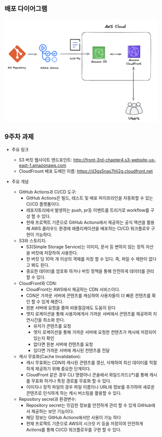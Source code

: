 ## 배포 다이어그램
![배포 다이어그램](/src/public/images/deploy-diagram.png)

## 9주차 과제

- 주요 링크
    - S3 버킷 웹사이트 엔드포인트: http://front-3rd-chapter4.s3-website-us-east-1.amazonaws.com
    - CloudFrount 배포 도메인 이름: https://d3gs5nas7hlj2g.cloudfront.net


- 주요 개념
    - GitHub Actions과 CI/CD 도구: 
      - GitHub Actions은 빌드, 테스트 및 배포 파이프라인을 자동화할 수 있는 CI/CD 플랫폼이다.
      - 레포지토리에서 발생하는 push, pr등 이벤트를 트리거로 workflow를 구성 할 수 있다.
      - 현재 프로젝트 기준으로 GitHub Actions에서 제공하는 공식 액션을 활용해 AWS 클라우드 환경에 애플리케이션을 배포하는 CI/CD 워크플로우 구현이 가능하다.
    - S3와 스토리지:
      - S3(Simple Storage Service)는 이미지, 문서 등 변하지 않는 정적 자산을 버킷에 저장하여 사용한다.
      - 한 버킷 당 10억 개 이상의 객체를 저장 할 수 있다. 즉, 파일 수 제한이 없다고 봐도 된다.
      - 중요한 데이터를 암호화 하거나 버킷 정책을 통해 안전하게 데이터를 관리 할 수 있다.
    - CloudFront와 CDN:
      - CloudFront는 AWS에서 제공하는 CDN 서비스이다.
      - CDN은 가까운 서버에 콘텐츠를 캐싱하여 사용자들이 더 빠른 컨텐츠를 확인 할 수 있게 해준다.
      - 원본 서버에 요청을 줄여 비용절감에도 도움이 된다
      - 앳지 로케이션을 통해 사용자에게서 가까운 서버에서 콘텐츠를 제공하여 지연시간을 최소화 한다.
        - 유저가 콘텐츠를 요청
        - 엣지 로케이션을 통해 가까운 서버에 요청한 컨텐츠가 캐시에 저장되어 있는지 확인
        - 없다면 원본 서버에 컨텐츠를 요청
        - 있다면 가까운 서버에 캐시된 컨텐츠를 전달
    - 캐시 무효화(Cache Invalidation):
      - 캐시 무효화는 CDN의 캐시된 콘텐츠를 갱신, 삭제하여 최신 데이터를 적절하게 제공하기 위해 중요한 단계이다.
      - CloudFront 같은 경우 CLI 명령어나 콘솔에서 와일드카드(/*)를 통해 캐시를 무효화 하거나 특정 경로를 무효화 할 수 있다.
      - 이미지나 정적 파일의 경우 파일 이름이나 URL에 정보를 추가하여 새로운 콘텐츠로 인식하게 하는 캐시 버스팅을 활용할 수 있다.
    - Repository secret과 환경변수:
      - Repository secret는 민감한 정보를 안전하게 관리 할 수 있게 GitHub에서 제공하는 보안 기능이다.
      - 해당 정보는 GitHub Actions에서만 사용이 가능 하다
      - 현재 프로젝트 기준으로 AWS의 시크릿 키 등을 저장히여 안전하게 Actions를 통해 CI/CD 워크플로우를 구현 할 수 있다.